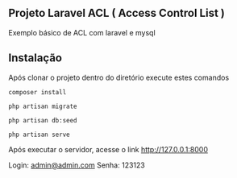 ## Projeto Laravel ACL ( Access Control List )

Exemplo básico de ACL com laravel e mysql


## Instalação

Após clonar o projeto dentro do diretório execute estes comandos

```
composer install

```

```
php artisan migrate

```
```
php artisan db:seed

```
```
php artisan serve

```
Após executar o servidor, acesse o link http://127.0.0.1:8000

Login: admin@admin.com
Senha: 123123
